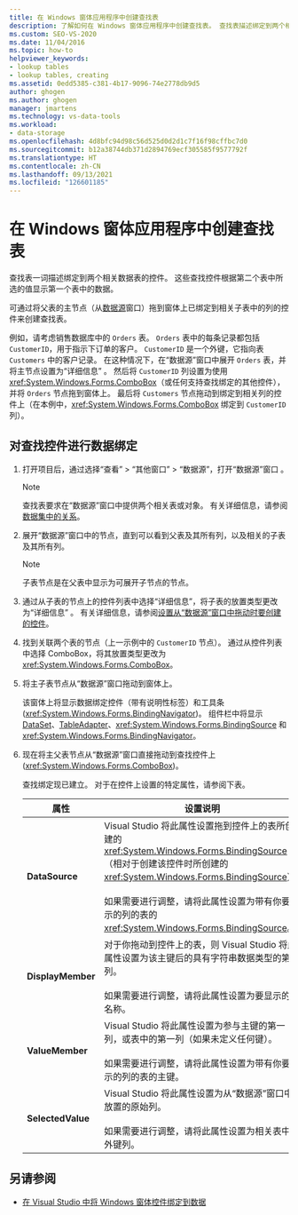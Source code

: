 ```yaml
---
title: 在 Windows 窗体应用程序中创建查找表
description: 了解如何在 Windows 窗体应用程序中创建查找表。 查找表描述绑定到两个相关数据表的控件。
ms.custom: SEO-VS-2020
ms.date: 11/04/2016
ms.topic: how-to
helpviewer_keywords:
- lookup tables
- lookup tables, creating
ms.assetid: 0edd5385-c381-4b17-9096-74e2778db9d5
author: ghogen
ms.author: ghogen
manager: jmartens
ms.technology: vs-data-tools
ms.workload:
- data-storage
ms.openlocfilehash: 4d8bfc94d98c56d525d0d2d1c7f16f98cffbc7d0
ms.sourcegitcommit: b12a38744db371d2894769ecf305585f9577792f
ms.translationtype: HT
ms.contentlocale: zh-CN
ms.lasthandoff: 09/13/2021
ms.locfileid: "126601185"
---
```

# <a name="create-lookup-tables-in-windows-forms-applications"></a>在 Windows 窗体应用程序中创建查找表

查找表一词描述绑定到两个相关数据表的控件。 这些查找控件根据第二个表中所选的值显示第一个表中的数据。

可通过将父表的主节点（从[数据源](add-new-data-sources.md#data-sources-window)窗口）拖到窗体上已绑定到相关子表中的列的控件来创建查找表。

例如，请考虑销售数据库中的 `Orders` 表。 `Orders` 表中的每条记录都包括 `CustomerID`，用于指示下订单的客户。 `CustomerID` 是一个外键，它指向表 `Customers` 中的客户记录。 在这种情况下，在“数据源”窗口中展开 `Orders` 表，并将主节点设置为“详细信息” 。 然后将 `CustomerID` 列设置为使用 <xref:System.Windows.Forms.ComboBox>（或任何支持查找绑定的其他控件），并将 `Orders` 节点拖到窗体上。 最后将 `Customers` 节点拖动到绑定到相关列的控件上（在本例中，<xref:System.Windows.Forms.ComboBox> 绑定到 `CustomerID` 列）。

## <a name="to-databind-a-lookup-control"></a>对查找控件进行数据绑定

1. 打开项目后，通过选择“查看” > “其他窗口” > “数据源”，打开“数据源”窗口   。

    > [!NOTE]
    > 查找表要求在“数据源”窗口中提供两个相关表或对象。 有关详细信息，请参阅[数据集中的关系](relationships-in-datasets.md)。

2. 展开“数据源”窗口中的节点，直到可以看到父表及其所有列，以及相关的子表及其所有列。

    > [!NOTE]
    > 子表节点是在父表中显示为可展开子节点的节点。

3. 通过从子表的节点上的控件列表中选择“详细信息”，将子表的放置类型更改为“详细信息” 。 有关详细信息，请参阅[设置从“数据源”窗口中拖动时要创建的控件](../data-tools/set-the-control-to-be-created-when-dragging-from-the-data-sources-window.md)。

4. 找到关联两个表的节点（上一示例中的 `CustomerID` 节点）。 通过从控件列表中选择 ComboBox，将其放置类型更改为 <xref:System.Windows.Forms.ComboBox>。

5. 将主子表节点从“数据源”窗口拖动到窗体上。

     该窗体上将显示数据绑定控件（带有说明性标签）和工具条 (<xref:System.Windows.Forms.BindingNavigator>)。 组件栏中将显示 [DataSet](../data-tools/dataset-tools-in-visual-studio.md)、[TableAdapter](../data-tools/create-and-configure-tableadapters.md)、<xref:System.Windows.Forms.BindingSource> 和 <xref:System.Windows.Forms.BindingNavigator>。

6. 现在将主父表节点从“数据源”窗口直接拖动到查找控件上 (<xref:System.Windows.Forms.ComboBox>)。

     查找绑定现已建立。 对于在控件上设置的特定属性，请参阅下表。

    |属性|设置说明|
    |--------------| - |
    |**DataSource**|Visual Studio 将此属性设置拖到控件上的表所创建的 <xref:System.Windows.Forms.BindingSource>（相对于创建该控件时所创建的 <xref:System.Windows.Forms.BindingSource>）。<br /><br /> 如果需要进行调整，请将此属性设置为带有你要显示的列的表的 <xref:System.Windows.Forms.BindingSource>。|
    |**DisplayMember**|对于你拖动到控件上的表，则 Visual Studio 将此属性设置为该主键后的具有字符串数据类型的第一列。<br /><br /> 如果需要进行调整，请将此属性设置为要显示的列名称。|
    |**ValueMember**|Visual Studio 将此属性设置为参与主键的第一列，或表中的第一列（如果未定义任何键）。<br /><br /> 如果需要进行调整，请将此属性设置为带有你要显示的列的表的主键。|
    |**SelectedValue**|Visual Studio 将此属性设置为从“数据源”窗口中放置的原始列。<br /><br /> 如果需要进行调整，请将此属性设置为相关表中的外键列。|

## <a name="see-also"></a>另请参阅

- [在 Visual Studio 中将 Windows 窗体控件绑定到数据](../data-tools/bind-windows-forms-controls-to-data-in-visual-studio.md)
